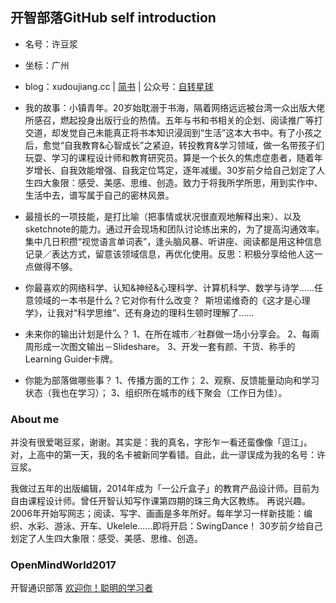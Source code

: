 
## 开智部落GitHub self introduction

- 名号：许豆浆
- 坐标：广州
- blog：xudoujiang.cc | [简书](http://www.jianshu.com/u/wqPA8S) | 公众号：[自转星球](https://mp.weixin.qq.com/profile?src=3&timestamp=1506954239&ver=1&signature=K1829n0*JdTzR1Lxd-1NVYr8HFWg69-Sdn3aYoctGrsoeCk5FHHvMSv8odGVpWtuKMnYcvDv2TYJpz9Tz2dvmQ==)

- 我的故事：小镇青年。20岁始耽溺于书海，隔着网络远远被台湾一众出版大佬所感召，燃起投身出版行业的热情。五年与书和书相关的企划、阅读推广等打交道，却发觉自己未能真正将书本知识浸润到“生活”这本大书中。有了小孩之后，愈觉“自我教育&心智成长”之紧迫，转投教育&学习领域，做一名带孩子们玩耍、学习的课程设计师和教育研究员。算是一个长久的焦虑症患者，随着年岁增长、自我效能增强、自我定位笃定，逐年减缓。30岁前夕给自己划定了人生四大象限：感受、美感、思维、创造。致力于将我所学所思，用到实作中、生活中去，谱写属于自己的密林风景。

- 最擅长的一项技能，是打比喻（把事情或状况很直观地解释出来）、以及sketchnote的能力。通过开会现场和团队讨论练出来的，为了提高沟通效率。集中几日积攒“视觉语言单词表”，逢头脑风暴、听讲座、阅读都是用这种信息记录／表达方式，留意该领域信息，再优化使用。反思：积极分享给他人这一点做得不够。

- 你最喜欢的网络科学、认知&神经&心理科学、计算机科学、数学与诗学……任意领域的一本书是什么？它对你有什么改变？  斯坦诺维奇的《这才是心理学》，让我对“科学思维”、还有身边的理科生顿时理解了……
- 未来你的输出计划是什么？
1、在所在城市／社群做一场小分享会。
2、每兩周形成一次图文输出－Slideshare。
3、开发一套有颜、干货、称手的Learning Guider卡牌。

- 你能为部落做哪些事？
1、传播方面的工作；
2、观察、反馈能量动向和学习状态（我也在学习）；
3、组织所在城市的线下聚会（工作日为佳）。

### About me
并没有很爱喝豆浆，谢谢。其实是：我的真名，字形乍一看还蛮像像「逗江」。对，上高中的第一天，我的名卡被新同学看错。自此，此一谬误成为我的名号：许豆浆。

我做过五年的出版编辑，2014年成为「一公斤盒子」的教育产品设计师。目前为自由课程设计师。曾任开智认知写作课第四期的珠三角大区教练。
再说兴趣。2006年开始写网志；阅读、写字、画画是多年所好。每年学习一样新技能：编织、水彩、游泳、开车、Ukelele……即将开启：SwingDance！
30岁前夕给自己划定了人生四大象限：感受、美感、思维、创造。


### OpenMindWorld2017
开智通识部落
[欢迎你！聪明的学习者](https://github.com/OpenMindClub/OpenMindWorld/issues/5)
